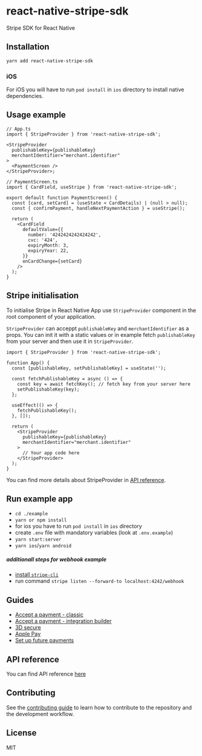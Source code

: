 # react-native-stripe-sdk

Stripe SDK for React Native

## Installation

```sh
yarn add react-native-stripe-sdk
```

### iOS

For iOS you will have to run `pod install` in `ios` directory to install native dependencies.

## Usage example

```tsx
// App.ts
import { StripeProvider } from 'react-native-stripe-sdk';

<StripeProvider
  publishableKey={publishableKey}
  merchantIdentifier="merchant.identifier"
>
  <PaymentScreen />
</StripeProvider>;

// PaymentScreen.ts
import { CardField, useStripe } from 'react-native-stripe-sdk';

export default function PaymentScreen() {
  const [card, setCard] = (useState < CardDetails) | (null > null);
  const { confirmPayment, handleNextPaymentAction } = useStripe();

  return (
    <CardField
      defaultValue={{
        number: '4242424242424242',
        cvc: '424',
        expiryMonth: 3,
        expiryYear: 22,
      }}
      onCardChange={setCard}
    />
  );
}
```

## Stripe initialisation

To initialise Stripe in React Native App use `StripeProvider` component in the root component of your application.

`StripeProvider` can acceppt `publishableKey` and `merchantIdentifier` as a props. You can init it with a static values or in example fetch `publishableKey` from your server and then use it in `StripeProvider`.

```tsx
import { StripeProvider } from 'react-native-stripe-sdk';

function App() {
  const [publishableKey, setPublishableKey] = useState('');

  const fetchPublishableKey = async () => {
    const key = await fetchKey(); // fetch key from your server here
    setPublishableKey(key);
  };

  useEffect(() => {
    fetchPublishableKey();
  }, []);

  return (
    <StripeProvider
      publishableKey={publishableKey}
      merchantIdentifier="merchant.identifier"
    >
      // Your app code here
    </StripeProvider>
  );
}
```

You can find more details about StripeProvider in [API reference](./docs/reference.md#stripeprovider).

## Run example app

- `cd ./example`
- `yarn or npm install`
- for ios you have to run `pod install` in `ios` directory
- create `.env` file with mandatory variables (look at `.env.example`)
- `yarn start:server`
- `yarn ios`/`yarn android`

##### additionall steps for webhook example

- [install `stripe-cli`](https://stripe.com/docs/stripe-cli)
- run command `stripe listen --forward-to localhost:4242/webhook`

## Guides

- [Accept a payment - classic](./docs/accept-a-payment.md)
- [Accept a payment - integration builder](./docs/accept-a-payment-integration.md)
- [3D secure](./docs/3d-secure.md)
- [Apple Pay](./docs/apple-pay.md)
- [Set up future payments](./docs/set-up-future-payments.md)

## API reference

You can find API reference [here](./docs/reference.md)

## Contributing

See the [contributing guide](CONTRIBUTING.md) to learn how to contribute to the repository and the development workflow.

## License

MIT
